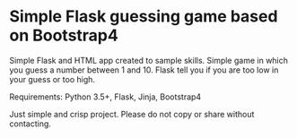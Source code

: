 # Simple Flask guessing game based on Bootstrap4

Simple Flask and HTML app created to sample skills. Simple game in which you guess a number between 1 and 10. Flask tell you if you are too low in your guess or too high. 

Requirements: Python 3.5+, Flask, Jinja, Bootstrap4

Just simple and crisp project. Please do not copy or share without contacting.

